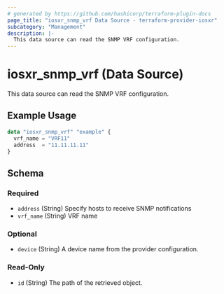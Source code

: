 ```yaml
---
# generated by https://github.com/hashicorp/terraform-plugin-docs
page_title: "iosxr_snmp_vrf Data Source - terraform-provider-iosxr"
subcategory: "Management"
description: |-
  This data source can read the SNMP VRF configuration.
---
```


# iosxr_snmp_vrf (Data Source)

This data source can read the SNMP VRF configuration.

## Example Usage

```terraform
data "iosxr_snmp_vrf" "example" {
  vrf_name = "VRF11"
  address  = "11.11.11.11"
}
```

<!-- schema generated by tfplugindocs -->
## Schema

### Required

- `address` (String) Specify hosts to receive SNMP notifications
- `vrf_name` (String) VRF name

### Optional

- `device` (String) A device name from the provider configuration.

### Read-Only

- `id` (String) The path of the retrieved object.


